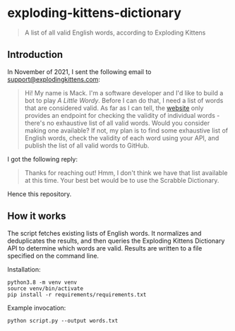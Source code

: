 # exploding-kittens-dictionary

> A list of all valid English words, according to Exploding Kittens

## Introduction

In November of 2021, I sent the following email to support@explodingkittens.com:

> Hi! My name is Mack. I'm a software developer and I'd like to build a bot to
> play *A Little Wordy*. Before I can do that, I need a list of words that are
> considered valid. As far as I can tell, the
> [website](https://ek.explodingkittens.com/dictionary) only provides an
> endpoint for checking the validity of individual words - there's no exhaustive
> list of all valid words. Would you consider making one available? If not, my
> plan is to find some exhaustive list of English words, check the validity of
> each word using your API, and publish the list of all valid words to GitHub.

I got the following reply:

> Thanks for reaching out! Hmm, I don't think we have that list available at
> this time. Your best bet would be to use the Scrabble Dictionary.

Hence this repository.

## How it works

The script fetches existing lists of English words. It normalizes and
deduplicates the results, and then queries the Exploding Kittens Dictionary API
to determine which words are valid. Results are written to a file specified on
the command line.

Installation:
```
python3.8 -m venv venv
source venv/bin/activate
pip install -r requirements/requirements.txt
```

Example invocation:
```
python script.py --output words.txt
```
